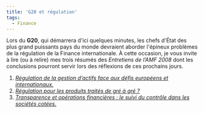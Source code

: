```yaml
---
title: 'G20 et régulation'
tags:
  - Finance
---
```


Lors du **G20**, qui démarrera d'ici quelques minutes, les chefs d'État des plus
grand puissants pays du monde devraient aborder l'épineux problèmes de la
régulation de la Finance internationale. À cette occasion, je vous invite à lire
(ou à relire) mes trois résumés des _Entretiens de l’AMF 2008_ dont les
conclusions pourront servir lors des réflexions de ces prochains jours.

1.  [_Régulation de la gestion d’actifs face aux défis européens et internationaux._](/2008/11/les-entretiens-de-lamf-2008-13-regulation-de-la-gestion-dactifs/)
2.  [_Régulation pour les produits traités de gré à gré&nbsp;?_](/2008/12/les-entretiens-de-lamf-2008-23-regulation-des-produits-traites-de-gre-a-gre/)
3.  [_Transparence et opérations financières&nbsp;: le suivi du contrôle dans les sociétés cotées._](/2008/12/les-entretiens-de-lamf-2008-33-suivi-du-controle-dans-les-societes-cotees/)
